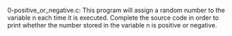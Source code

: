 0-positive_or_negative.c: This program will assign a random number to the variable n each time it is executed. Complete the source code in order to print whether the number stored in the variable n is positive or negative.


